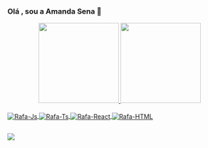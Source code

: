 ### Olá , sou a Amanda Sena 👋

  <div align="center">
  <a href="https://github.com/AmandaLivramento">
  <img height="180em" src="https://github-readme-stats.vercel.app/api?username=AmandaLivramento&show_icons=true&theme=dracula&include_all_commits=true&count_private=true"/>
  <img height="180em" src="https://github-readme-stats.vercel.app/api/top-langs/?username=AmandaLivramento&layout=compact&langs_count=7&theme=dracula"/>
</div>
</div>


<div style="display: inline_block"><br>
  <img align="center" alt="Rafa-Js" src="https://img.shields.io/badge/HTML5-E34F26?style=for-the-badge&logo=html5&logoColor=white">
  <img align="center" alt="Rafa-Ts" src="https://img.shields.io/badge/CSS3-1572B6?style=for-the-badge&logo=css3&logoColor=white">
  <img align="center" alt="Rafa-React" src="https://img.shields.io/badge/PHP-777BB4?style=for-the-badge&logo=php&logoColor=white">
  <img align="center" alt="Rafa-HTML"  src="https://img.shields.io/badge/Laravel-FF2D20?style=for-the-badge&logo=laravel&logoColor=white">
  
 

  ##
  
  
  
  <div> 
  
 <a href="https://www.linkedin.com/in/amandasena" target="_blank"><img src="https://img.shields.io/badge/-LinkedIn-%230077B5?style=for-the-badge&logo=linkedin&logoColor=white" target="_blank"></a> 
 
  
 
</div>
